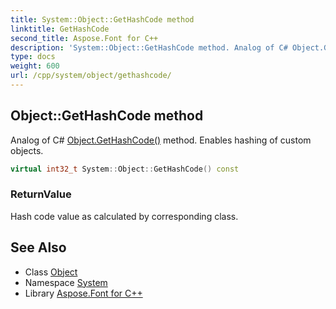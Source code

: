 ```yaml
---
title: System::Object::GetHashCode method
linktitle: GetHashCode
second_title: Aspose.Font for C++
description: 'System::Object::GetHashCode method. Analog of C# Object.GetHashCode() method. Enables hashing of custom objects in C++.'
type: docs
weight: 600
url: /cpp/system/object/gethashcode/
---
```

## Object::GetHashCode method


Analog of C# [Object.GetHashCode()](./) method. Enables hashing of custom objects.

```cpp
virtual int32_t System::Object::GetHashCode() const
```


### ReturnValue

Hash code value as calculated by corresponding class.

## See Also

* Class [Object](../)
* Namespace [System](../../)
* Library [Aspose.Font for C++](../../../)
